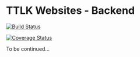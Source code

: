 # TTLK Websites - Backend

[![Build Status](https://travis-ci.com/vikidi/TTLK-Website-Backend.svg?branch=main)](https://travis-ci.com/vikidi/TTLK-Website-Backend)

[![Coverage Status](https://coveralls.io/repos/github/vikidi/TTLK-Website-Backend/badge.svg?branch=main)](https://coveralls.io/github/vikidi/TTLK-Website-Backend?branch=main)  

To be continued...